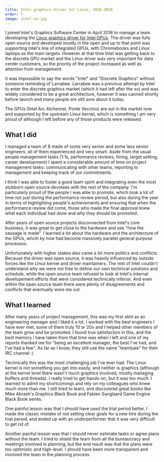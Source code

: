 ```yaml
---
title: Intel graphics driver for Linux, 2018-2020
order: 7
image: intel-xe.jpg
---
```


I joined Intel's Graphics Software Center in April 2018 to manage a team developing the [Linux graphics driver for Intel GPUs](https://www.intel.com/content/www/us/en/develop/documentation/intel-graphics-for-linux-programmers-reference-guide/top.html). The driver was fully open source and developed mostly in the open and up to that point was supporting Intel's line of integrated GPUs, with Chromebooks and Linux laptops as the main targets. However at that time Intel was getting back to the discrete GPU market and the Linux driver was very important for data center customers, so the priority of the project increased as well as attention from management.

It was impossible to say the words "Intel" and "Discrete Graphics" without someone reminding of Larrabee. Larrabee was a previous attempt by Intel to enter the discrete graphics market (which it had left after the xx) and was widely considered to be a great architecture, however it was canned shortly before launch and many people are still sore about it today.

The GPUs (Intel Arc Alchemist, Ponte Vecchio) are out in the market now and supported by the upstream Linux kernel, which is something I am very proud of although I left before any of those products were released.

## What I did

I managed a team of 8 made of some very senior and some less senior engineers, all of them experienced and very smart. Aside from the usual people management tasks (1:1s, performance reviews, hiring, target setting, career development) I spent a considerable amount of time on project management tasks: communicating with other teams, reporting to management and keeping track of our commitments.

I think I was able to foster a good team spirit and integrating even the most stubborn open source devotees with the rest of the company. I'm particularly proud of the people I was able to promote, which took a lot of time not just during the performance review period, but also during the year in terms of highlighting people's achievements and ensuring that when the performance review did come, those who made the final approval knew what each individual had done and why they should be promoted.

After years of open source projects disconnected from Intel's core business, it was great to get close to the hardware and see "how the sausage is made". I learned a lot about the hardware and the architecture of the GPUs, whcih by now had become massively parallel general purpose processos. 

Unfortunately with higher stakes also came a lot more politics and conflicts. Because the driver was open source, it was heavily influenced by outside forces like the Linux kernel and driver maintainers. The rest of Intel couldn't understand why we were not free to define our own techincal solutions and schedule, while the open source team refused to look at Intel's internal developement efforts that were considered technically inferior. And even within the open source team there were plenty of disagreements and conflicts that eventually wore me out.

## What I learned

After many years of project management, this was my first stint as an engineering manager and I liked it a lot. I worked with the best engineers I have ever met, some of them truly 10 or 20x and I helped other members of the team grow and be promoted. I found true satisfaction in this, and the best memory I have taken from that time was when I left and one of my reports thanked me for "being an excellent manager, the best I've had, and I've had a few". As far as I know, they still use the name "teambale" for their IRC channel :)

Technically this was the most challenging job I've ever had. The Linux kernel is not something you get into easily, and neither is graphics (although at the kernel level there wasn't much graphics involved, mostly managing buffers and threads). I really tried to get hands-on, but it was too much. I learned to admit my shortcomings and rely on my colleagues who knew much more than me. I still tried to learn, and discovered great books like Mike Abrash's Graphics Black Book and Fabien Sanglaard Game Engine Black Book series.

One painful lesson was that I should have used the trial period better. I made the classic mistake of not setting clear goals for a new hire during the trial period, and ended up with an underperformer that it was very difficult to get rid of. 

Another painful lesson was that I should never estimate tasks or agree plans without the team. I tried to shield the team from all the bureaucracy and meetings involved in planning, but the end result was that the plans were too optimistic and high-level. I should have been more transparent and involved the team in the planning process.
